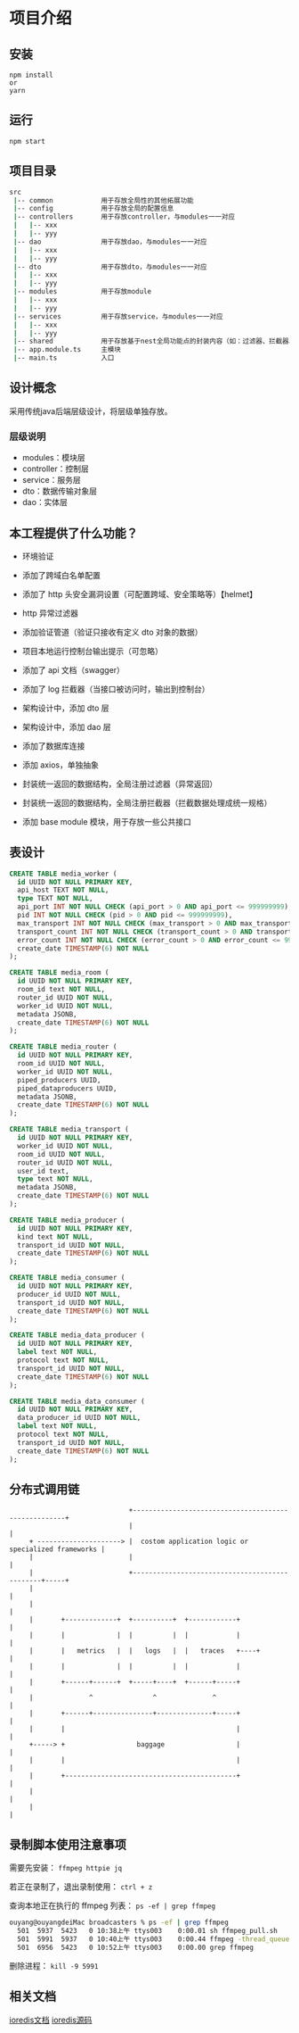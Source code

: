 # 项目介绍

## 安装

```
npm install
or
yarn
```

## 运行

```
npm start
```

## 项目目录

```bash
src
 |-- common            用于存放全局性的其他拓展功能
 |-- config            用于存放全局的配置信息
 |-- controllers       用于存放controller，与modules一一对应
 |   |-- xxx
 |   |-- yyy
 |-- dao               用于存放dao，与modules一一对应
 |   |-- xxx
 |   |-- yyy
 |-- dto               用于存放dto，与modules一一对应
 |   |-- xxx
 |   |-- yyy
 |-- modules           用于存放module
 |   |-- xxx
 |   |-- yyy
 |-- services          用于存放service，与modules一一对应
 |   |-- xxx
 |   |-- yyy
 |-- shared            用于存放基于nest全局功能点的封装内容（如：过滤器、拦截器、管道、模块等）
 |-- app.module.ts     主模块
 |-- main.ts           入口
```

## 设计概念

采用传统java后端层级设计，将层级单独存放。

### 层级说明

- modules：模块层
- controller：控制层
- service：服务层
- dto：数据传输对象层
- dao：实体层

## 本工程提供了什么功能？

- 环境验证
- 添加了跨域白名单配置
- 添加了 http 头安全漏洞设置（可配置跨域、安全策略等）【helmet】
- http 异常过滤器
- 添加验证管道（验证只接收有定义 dto 对象的数据）
- 项目本地运行控制台输出提示（可忽略）
- 添加了 api 文档（swagger）

- 添加了 log 拦截器（当接口被访问时，输出到控制台）

- 架构设计中，添加 dto 层
- 架构设计中，添加 dao 层

- 添加了数据库连接

- 添加 axios，单独抽象
- 封装统一返回的数据结构，全局注册过滤器（异常返回）
- 封装统一返回的数据结构，全局注册拦截器（拦截数据处理成统一规格）

- 添加 base module 模块，用于存放一些公共接口


## 表设计

```sql
CREATE TABLE media_worker (
  id UUID NOT NULL PRIMARY KEY,
  api_host TEXT NOT NULL,
  type TEXT NOT NULL,
  api_port INT NOT NULL CHECK (api_port > 0 AND api_port <= 999999999),
  pid INT NOT NULL CHECK (pid > 0 AND pid <= 999999999),
  max_transport INT NOT NULL CHECK (max_transport > 0 AND max_transport <= 999999999),
  transport_count INT NOT NULL CHECK (transport_count > 0 AND transport_count <= 999999999),
  error_count INT NOT NULL CHECK (error_count > 0 AND error_count <= 999999999),
  create_date TIMESTAMP(6) NOT NULL
);
```

```sql
CREATE TABLE media_room (
  id UUID NOT NULL PRIMARY KEY,
  room_id text NOT NULL,
  router_id UUID NOT NULL,
  worker_id UUID NOT NULL,
  metadata JSONB,
  create_date TIMESTAMP(6) NOT NULL
);
```

```sql
CREATE TABLE media_router (
  id UUID NOT NULL PRIMARY KEY,
  room_id UUID NOT NULL,
  worker_id UUID NOT NULL,
  piped_producers UUID,
  piped_dataproducers UUID,
  metadata JSONB,
  create_date TIMESTAMP(6) NOT NULL
);
```

```sql
CREATE TABLE media_transport (
  id UUID NOT NULL PRIMARY KEY,
  worker_id UUID NOT NULL,
  room_id UUID NOT NULL,
  router_id UUID NOT NULL,
  user_id text,
  type text NOT NULL,
  metadata JSONB,
  create_date TIMESTAMP(6) NOT NULL
);
```

```sql
CREATE TABLE media_producer (
  id UUID NOT NULL PRIMARY KEY,
  kind text NOT NULL,
  transport_id UUID NOT NULL,
  create_date TIMESTAMP(6) NOT NULL
);
```

```sql
CREATE TABLE media_consumer (
  id UUID NOT NULL PRIMARY KEY,
  producer_id UUID NOT NULL,
  transport_id UUID NOT NULL,
  create_date TIMESTAMP(6) NOT NULL
);
```

```sql
CREATE TABLE media_data_producer (
  id UUID NOT NULL PRIMARY KEY,
  label text NOT NULL,
  protocol text NOT NULL,
  transport_id UUID NOT NULL,
  create_date TIMESTAMP(6) NOT NULL
);
```

```sql
CREATE TABLE media_data_consumer (
  id UUID NOT NULL PRIMARY KEY,
  data_producer_id UUID NOT NULL,
  label text NOT NULL,
  protocol text NOT NULL,
  transport_id UUID NOT NULL,
  create_date TIMESTAMP(6) NOT NULL
);
```

## 分布式调用链

```
                              +-----------------------------------------------------+
                              |                                                     |
     + ---------------------> |  costom application logic or specialized frameworks |
     |                        |                                                     |
     |                        +-----------------------------------------------+-----+
     |                                                                        |   
     |                                                                        |   
     |       +-------------+  +----------+  +------------+                    |   
     |       |             |  |          |  |            |                    |   
     |       |   metrics   |  |   logs   |  |   traces   +----+               |   
     |       |             |  |          |  |            |                    |   
     |       +------+------+  +-----+----+  +------+-----+                    |   
     |              ^               ^              ^                          |   
     |       +------+---------------+--------------+-----+                    |   
     |       |                                           |                    |   
     +-----> +                  baggage                  |                    |   
     |       |                                           |                    |   
     |       +-------------------------------------------+                    |   
     |                                                                        |   
     |                                                                        |   
```


## 录制脚本使用注意事项

需要先安装： `ffmpeg httpie jq`

若正在录制了，退出录制使用： `ctrl + z`

查询本地正在执行的 ffmpeg 列表： `ps -ef | grep ffmpeg`

```bash
ouyang@ouyangdeiMac broadcasters % ps -ef | grep ffmpeg
  501  5937  5423   0 10:38上午 ttys003    0:00.01 sh ffmpeg_pull.sh
  501  5991  5937   0 10:40上午 ttys003    0:00.44 ffmpeg -thread_queue_size 10240 -protocol_whitelist file,udp,rtp -i v.sdp -vcodec copy -y ./output.webm
  501  6956  5423   0 10:52上午 ttys003    0:00.00 grep ffmpeg
```
删除进程：
`kill -9 5991`


## 相关文档

[ioredis文档](https://redis.github.io/ioredis/classes/Redis.html)
[ioredis源码](https://github.com/redis/ioredis)

